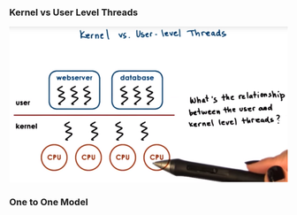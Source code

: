 ### Kernel vs User Level Threads

![](/assets/kernel_vs_user_lvl_threads.png)

### One to One Model

